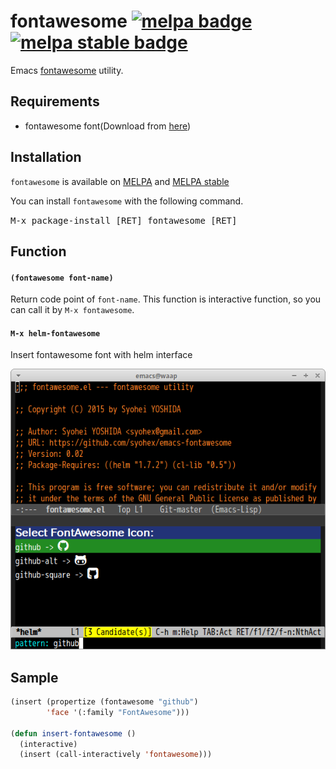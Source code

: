 # fontawesome [![melpa badge][melpa-badge]][melpa-link] [![melpa stable badge][melpa-stable-badge]][melpa-stable-link]

Emacs [fontawesome](http://fortawesome.github.io/Font-Awesome/) utility.

## Requirements

- fontawesome font(Download from [here](http://fortawesome.github.io/Font-Awesome/))

## Installation

`fontawesome` is available on [MELPA](https://melpa.org/) and [MELPA stable](https://stable.melpa.org/)

You can install `fontawesome` with the following command.

<kbd>M-x package-install [RET] fontawesome [RET]</kbd>


## Function

#### `(fontawesome font-name)`

Return code point of `font-name`.
This function is interactive function, so you can call it by `M-x fontawesome`.

#### `M-x helm-fontawesome`

Insert fontawesome font with helm interface

![helm-fontawesome](image/helm-fontawesome.png)


## Sample

```lisp
(insert (propertize (fontawesome "github")
        'face '(:family "FontAwesome")))

(defun insert-fontawesome ()
  (interactive)
  (insert (call-interactively 'fontawesome)))
```

[melpa-link]: https://melpa.org/#/fontawesome
[melpa-stable-link]: https://stable.melpa.org/#/fontawesome
[melpa-badge]: https://melpa.org/packages/fontawesome-badge.svg
[melpa-stable-badge]: https://stable.melpa.org/packages/fontawesome-badge.svg
